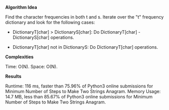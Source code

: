 **Algorithm Idea**

Find the character frequencies in both t and s. 
Iterate over the "t" frequency dictionary and 
look for the following cases: 

- DictionaryT[char] > DictionaryS[char]: 
Do DictionaryT[char] - DictionaryS[char] operations. 

- DictionaryT[char] not in DictionaryS: 
Do DictionaryT[char] operations. 

**Complexities**

Time: O(N).
Space: O(N).

**Results**

Runtime: 116 ms, faster than 75.96% of Python3 online submissions for Minimum Number of Steps to Make Two Strings Anagram.
Memory Usage: 14.7 MB, less than 85.67% of Python3 online submissions for Minimum Number of Steps to Make Two Strings Anagram.
